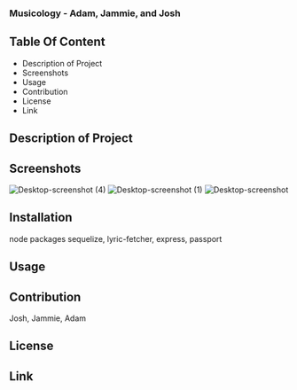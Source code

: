 ### Musicology - Adam, Jammie, and Josh
## Table Of Content
* Description of Project
* Screenshots
* Usage
* Contribution
* License
* Link
## Description of Project
## Screenshots
![Desktop-screenshot (4)](https://user-images.githubusercontent.com/71943779/110380852-876e1200-800d-11eb-839f-48adeeb7492b.png)
![Desktop-screenshot (1)](https://user-images.githubusercontent.com/71943779/110381016-c8662680-800d-11eb-8035-37d9645d8471.png)
![Desktop-screenshot](https://user-images.githubusercontent.com/71943779/110381160-f51a3e00-800d-11eb-8046-1d8f24807f1e.png)

## Installation
node packages
sequelize, lyric-fetcher, express, passport
## Usage
## Contribution
Josh,
Jammie,
Adam
## License
## Link
